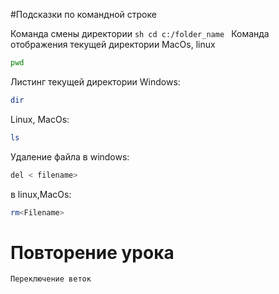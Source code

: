 #Подсказки по командной строке

Команда смены директории 
``sh
cd c:/folder_name
`` 
Команда отображения текущей директории MacOs, linux
```sh
pwd
``````

Листинг текущей директории 
Windows:
```sh
dir
```

Linux, MacOs:
```sh
ls
```

Удаление файла в  windows: 
``````sh
del < filename>
``````
в linux,MacOs:
``````sh
rm<Filename>
``````
# Повторение урока 
~~~
Переключение веток 
~~~
